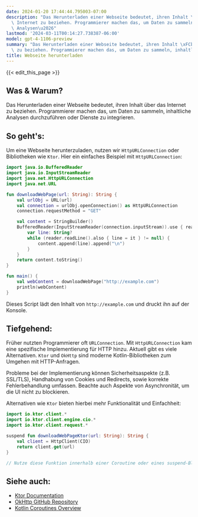 ```yaml
---
date: 2024-01-20 17:44:44.795003-07:00
description: "Das Herunterladen einer Webseite bedeutet, ihren Inhalt \xFCber das\
  \ Internet zu beziehen. Programmierer machen das, um Daten zu sammeln, inhaltliche\
  \ Analysen\u2026"
lastmod: '2024-03-11T00:14:27.738387-06:00'
model: gpt-4-1106-preview
summary: "Das Herunterladen einer Webseite bedeutet, ihren Inhalt \xFCber das Internet\
  \ zu beziehen. Programmierer machen das, um Daten zu sammeln, inhaltliche Analysen\u2026"
title: Webseite herunterladen
---
```


{{< edit_this_page >}}

## Was & Warum?
Das Herunterladen einer Webseite bedeutet, ihren Inhalt über das Internet zu beziehen. Programmierer machen das, um Daten zu sammeln, inhaltliche Analysen durchzuführen oder Dienste zu integrieren.

## So geht's:
Um eine Webseite herunterzuladen, nutzen wir `HttpURLConnection` oder Bibliotheken wie `Ktor`. Hier ein einfaches Beispiel mit `HttpURLConnection`:

```Kotlin
import java.io.BufferedReader
import java.io.InputStreamReader
import java.net.HttpURLConnection
import java.net.URL

fun downloadWebPage(url: String): String {
    val urlObj = URL(url)
    val connection = urlObj.openConnection() as HttpURLConnection
    connection.requestMethod = "GET"

    val content = StringBuilder()
    BufferedReader(InputStreamReader(connection.inputStream)).use { reader ->
        var line: String?
        while (reader.readLine().also { line = it } != null) {
            content.append(line).append("\n")
        }
    }
    return content.toString()
}

fun main() {
    val webContent = downloadWebPage("http://example.com")
    println(webContent)
}
```

Dieses Script lädt den Inhalt von `http://example.com` und druckt ihn auf der Konsole.

## Tiefgehend:
Früher nutzten Programmierer oft `URLConnection`. Mit `HttpURLConnection` kam eine spezifische Implementierung für HTTP hinzu. Aktuell gibt es viele Alternativen. `Ktor` und `OkHttp` sind moderne Kotlin-Bibliotheken zum Umgehen mit HTTP-Anfragen.

Probleme bei der Implementierung können Sicherheitsaspekte (z.B. SSL/TLS), Handhabung von Cookies und Redirects, sowie korrekte Fehlerbehandlung umfassen. Beachte auch Aspekte von Asynchronität, um die UI nicht zu blockieren.

Alternativen wie `Ktor` bieten hierbei mehr Funktionalität und Einfachheit:

```Kotlin
import io.ktor.client.*
import io.ktor.client.engine.cio.*
import io.ktor.client.request.*

suspend fun downloadWebPageKtor(url: String): String {
    val client = HttpClient(CIO)
    return client.get(url)
}

// Nutze diese Funktion innerhalb einer Coroutine oder eines suspend-Blocks
```

## Siehe auch:
- [Ktor Documentation](https://ktor.io/)
- [OkHttp GitHub Repository](https://github.com/square/okhttp)
- [Kotlin Coroutines Overview](https://kotlinlang.org/docs/coroutines-overview.html)
